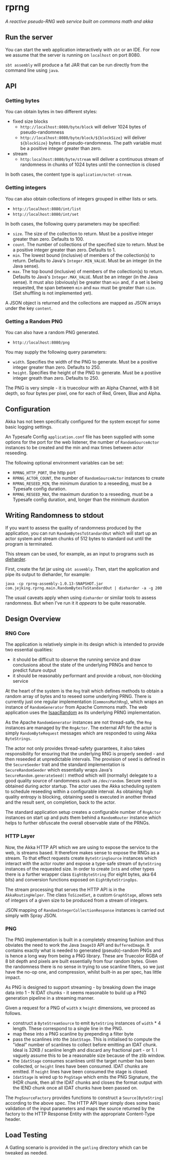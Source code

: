 # rprng

*A reactive pseudo-RNG web service built on commons math and akka*

## Run the server

You can start the web application interactively with `sbt` or an IDE. For now we assume that the server is running on `localhost` on port 8080.

`sbt assembly` will produce a fat JAR that can be run directly from the command line using `java`.

## API

### Getting bytes

You can obtain bytes in two different styles:
* fixed size blocks
    * `http://localhost:8080/byte/block` will deliver 1024 bytes of pseudo-randomness
    * `http://localhost:8080/byte/block/${blockSize}` will deliver `${blockSize}` bytes of pseudo-randomness. The path variable must be a positive integer greater than zero.
* stream
    * `http:localhost:8080/byte/stream` will deliver a continuous stream of randomness in chunks of 1024 bytes until the connection is closed

In both cases, the content type is `application/octet-stream`.    
    
### Getting integers 

You can also obtain collections of integers grouped in either lists or sets.
* `http://localhost:8080/int/list`
* `http://localhost:8080/int/set`

In both cases, the following query parameters may be specified:
* `size`. The size of the collection to return. Must be a positive integer greater than zero. Defaults to 100.
* `count`. The number of collections of the specified size to return. Must be a positive integer greater than zero. Defaults to 1.
* `min`. The lowest bound (inclusive) of members of the collection(s) to return. Defaults to Java's `Integer.MIN_VALUE`. Must be an integer (in the Java sense).
* `max`. The top bound (inclusive) of members of the collection(s) to return. Defaults to Java's `Integer.MAX_VALUE`. Must be an integer (in the Java sense). It must also (obviously) be greater than `min` and, if a set is being requested, the span between `min` and `max` must be greater than `size`. (Set shuffling is not implemented yet).

A JSON object is returned and the collections are mapped as JSON arrays under the key `content`. 


### Getting a Random PNG

You can also have a random PNG generated.

* `http://localhost:8080/png`

You may supply the following query parameters:
* `width`. Specifies the width of the PNG to generate. Must be a positive integer greater than zero. Defaults to 250.
* `height`. Specifies the height of the PNG to generate. Must be a postiive integer greath than zero. Defaults to 250.   

The PNG is very simple - it is truecolour with an Alpha Channel, with 8 bit depth, so four bytes per pixel, one for each
of Red, Green, Blue and Alpha.

## Configuration

Akka has not been specifically configured for the system except for some basic logging settings.

An Typesafe Config `application.conf` file has been supplied with some options for the port for the web listener, the number of `RandomSourceActor` instances to be created and the min and max times between actor reseeding.

The following optional environment variables can be set:
* `RPRNG_HTTP_PORT`, the http port
* `RPRNG_ACTOR_COUNT`, the number of `RandomSourceActor` instances to create
* `RPRNG_RESEED_MIN`, the minimum duration to a reseeding, must be a Typesafe config duration.
* `RPRNG_RESEED_MAX`, the maximum duration to a reseeding, must be a Typesafe config duration, and, longer than the minimum duration

## Writing Randomness to stdout

If you want to assess the quality of randomness produced by the application, you can run `RandomBytesToStandardOut` which will start up an actor system and stream chunks of 512 bytes to standard out until the program is terminated.

This stream can be used, for example, as an input to programs such as [dieharder](http://www.phy.duke.edu/~rgb/General/dieharder.php).

First, create the fat jar using `sbt assembly`. Then, start the application and pipe its output to dieharder, for example:

```
java -cp rprng-assembly-1.0.13-SNAPSHOT.jar com.jejking.rprng.main.RandomBytesToStandardOut | dieharder -a -g 200

```

The usual caveats apply when using `dieharder` or similar tools to assess randomness. But when I've run it it *appears* to be quite reasonable.

## Design Overview

### RNG Core
The application is relatively simple in its design which is intended to provide two essential qualities:
 * it should be difficult to observe the running service and draw conclusions about the state of the underlying PRNGs and hence to predict future output
 * it should be reasonably performant and provide a robust, non-blocking service
 
At the heart of the system is the `Rng` trait which defines methods to obtain a random array of bytes and to reseed some underlying PRNG. There is currently just one regular implementation (`CommonsMathRng`), which wraps an instance of `RandomGenerator` from Apache Commons math. The web application uses the [IsaacRandom](https://commons.apache.org/proper/commons-math/javadocs/api-3.6.1/org/apache/commons/math3/random/ISAACRandom.html) as its underlying PRNG implementation.

As the Apache `RandomGenerator` instances are not thread-safe, the `Rng` instances are managed by the `RngActor`. The external API for the actor is simply `RandomByteRequest` messages which are responded to using Akka `ByteStrings`. 

The actor not only provides thread-safety guarantees, it also takes responsibility for ensuring that the underlying RNG is properly seeded - and then reseeded at unpredictable intervals. The provision of seed is defined in the `SecureSeeder` trait and the standard implementation is `SecureRandomSeeder` which essentially wraps  Java's `SecureRandom.generateSeed()` method which will (normally) delegate to a good quality source of randomness such as `/dev/random`. Secure seed is obtained during actor startup. The actor uses the Akka scheduling system to schedule reseeding within a configurable interval. As obtaining high quality entropy is blocking, obtaining seed is executed in another thread and the result sent, on completion, back to the actor.

The standard application setup creates a configurable number of `RngActor` instances on start up and puts them behind a `RandomRouter` instance which helps to further obfuscate the overall observable state of the PRNGs. 

### HTTP Layer
Now, the Akka HTTP API which we are using to expose the service to the web, is streams based. It therefore makes sense to expose the RNGs as a stream. To that effect requests create `ByteStringSource` instances which interact with the actor router and expose a type-safe stream of `ByteString` instances of the requested size. In order to create `Int`s and other types there is a further wrapper class `EightByteString` (for eight bytes, aka 64 bits) and conversion functions exposed on `EightByteStringOps`.

The stream processing that serves the HTTP API is in the `AkkaRoutingHelper`. The class `ToSizedSet`, a custom `GraphStage`, allows sets of integers of a given size to be produced from a stream of integers.

JSON mapping of `RandomIntegerCollectionResponse` instances is carried out simply with Spray JSON.


### PNG
The PNG implementation is built in a completely streaming fashion and thus obviates the need to work the Java `ImageIO` API and 
`BufferedImage`. It contains exactly what is needed to generated (pseudo)-random PNGs and is hence a long way from being a PNG library.
These are Truecolor RGBA of 8 bit depth and pixels are built essentially from four random bytes. Given the randomness there
is no sense in trying to use scanline filters, so we just have the no-op one, and compression, whilst built-in as per spec,
has little impact.

As PNG is designed to support streaming - by breaking down the image data into 1 - N IDAT chunks - it seems reasonable to build
up a PNG generation pipeline in a streaming manner.

Given a request for a PNG of `width` x `height` dimensions, we proceed as follows.

* construct a `ByteStreamSource` to emit `ByteString` instances of  `width` * 4 length. These correspond to a single line 
in the PNG.
* map these into a PNG scanline by prepending a filter byte
* pass the scanlines into the `IdatStage`. This is initialised to compute the "ideal" number of scanlines to collect before
emitting an IDAT chunk. Ideal is 32KB / scanline length and discard any fractional part - or 1. I vaguely assume this to
be a reasonable size because of the zlib window.
* the `IdatStage` consumes scanlines until the target number has been collected, or `height` lines have been consumed. IDAT
chunks are emitted. If `height` lines have been consumed the stage is closed.
* `IdatStage` is wired up to `PngStage` which emits the PNG Signature, the IHDR chunk, then all the IDAT chunks and closes
the format output with the IEND chunk once all IDAT chunks have been passed on.

The `PngSourceFactory` provides functions to construct a `Source[ByteString]` according to the above spec. The HTTP API layer
simply does some basic validation of the input parameters and maps the source returned by the factory to the HTTP Response Entity
with the appropriate Content-Type header.
    
## Load Testing

A Gatling scenario is provided in the `gatling` directory which can be tweaked as needed.
